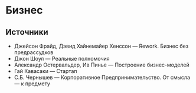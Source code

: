 # Бизнес

## Источники
- Джейсон Фрайд, Дэвид Хайнемайер Хенссон — Rework. Бизнес без предрассудков
- Джон Шоул — Реальные полномочия
- Александр Остервальдер, Ив Пинье — Построение бизнес-моделей
- Гай Кавасаки — Стартап
- С.Б. Чернышев — Корпоративное Предпринимательство. От смысла — к предмету